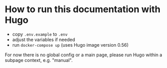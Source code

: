# How to run this documentation with Hugo

- copy `.env.example` to `.env`
- adjust the variables if needed
- run `docker-compose up` (uses Hugo image version 0.56)

For now there is no global config or a main page, please run Hugo within a subpage context, e.g. "manual".
